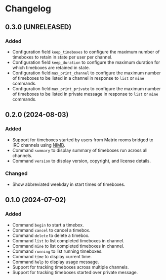 Changelog
=========

0.3.0 (UNRELEASED)
------------------

### Added

- Configuration field `keep_timeboxes` to configure the maximum number
  of timeboxes to retain in state per user per channel.
- Configuration field `keep_duration` to configure the maximum
  duration for which timeboxes are retained in state.
- Configuration field `max_print_channel` to configure the maximum
  number of timeboxes to be listed in a channel in response to `list`
  or `mine` commands.
- Configuration field `max_print_private` to configure the maximum
  number of timeboxes to be listed in private message in response to
  `list` or `mine` commands.


0.2.0 (2024-08-03)
------------------

### Added

- Support for timeboxes started by users from Matrix rooms bridged to
  IRC channels using [NIMB][].
- Command `summary` to display summary of timeboxes run across all channels.
- Command `version` to display version, copyright, and license details.


### Changed

- Show abbreviated weekday in start times of timeboxes.


0.1.0 (2024-07-02)
------------------

### Added

- Command `begin` to start a timebox.
- Command `cancel` to cancel a timebox.
- Command `delete` to delete a timebox.
- Command `list` to list completed timeboxes in channel.
- Command `mine` to list completed timeboxes in channel.
- Command `running` to list running timeboxes.
- Command `time` to display current time.
- Command `help` to display usage message.
- Support for tracking timeboxes across multiple channels.
- Support for tracking timeboxes started over private message.


[NIMB]: https://github.com/susam/nimb
